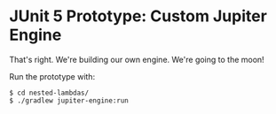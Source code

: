 # JUnit 5 Prototype: Custom Jupiter Engine

That's right.  We're building our own engine.  We're going to the moon!

Run the prototype with:

```shell
$ cd nested-lambdas/
$ ./gradlew jupiter-engine:run
```
